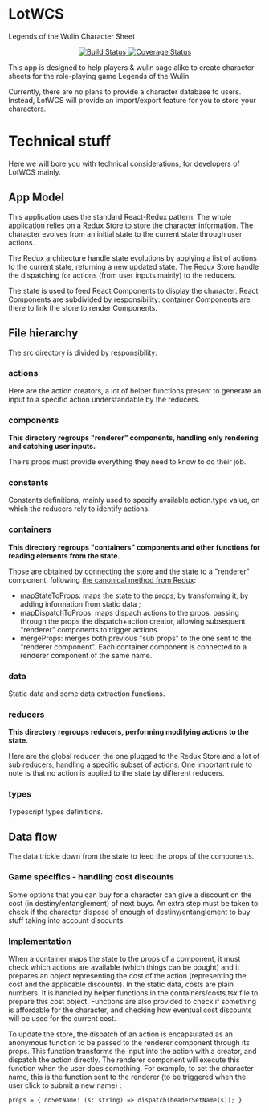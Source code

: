 # LotWCS
Legends of the Wulin Character Sheet

<p align="center">
    <a href="https://circleci.com/docs/1.0/status-badges/">
        <img src="https://circleci.com/gh/gentilboulet/LotWCS.svg?&style=shield"
             alt="Build Status">
    </a>
    <a href='https://coveralls.io/github/gentilboulet/LotWCS'>
        <img src='https://coveralls.io/repos/github/gentilboulet/LotWCS/badge.svg' 
             alt='Coverage Status' />
    </a>
</p>

This app is designed to help players & wulin sage alike to create character sheets for the role-playing game Legends of the Wulin.

Currently, there are no plans to provide a character database to users.
Instead, LotWCS will provide an import/export feature for you to store your characters.

# Technical stuff
Here we will bore you with technical considerations, for developers of LotWCS mainly.

## App Model
This application uses the standard React-Redux pattern.
The whole application relies on a Redux Store to store the character information.
The character evolves from an initial state to the current state through user actions.

The Redux architecture handle state evolutions by applying a list of actions to the current state, returning a new updated state.
The Redux Store handle the dispatching for actions (from user inputs mainly) to the reducers.

The state is used to feed React Components to display the character.
React Components are subdivided by responsibility: container Components are there to link the store to render Components.

## File hierarchy
The src directory is divided by responsibility:

### actions
Here are the action creators, a lot of helper functions present to generate an input to a specific action understandable by the reducers.

### components
__This directory regroups "renderer" components, handling only rendering and catching user inputs.__

Theirs props must provide everything they need to know to do their job.

### constants
Constants definitions, mainly used to specify available action.type value, on which the reducers rely to identify actions.

### containers
__This directory regroups "containers" components and other functions for reading elements from the state.__

Those are obtained by connecting the store and the state to a "renderer" component, following [the canonical method from Redux](https://github.com/reactjs/react-redux/blob/master/docs/api.md#connectmapstatetoprops-mapdispatchtoprops-mergeprops-options):
* mapStateToProps: maps the state to the props, by transforming it, by adding information from static data ;
* mapDispatchToProps: maps dispach actions to the props, passing through the props the dispatch+action creator, allowing subsequent "renderer" components to trigger actions.
* mergeProps: merges both previous "sub props" to the one sent to the "renderer component".
Each container component is connected to a renderer component of the same name.

### data
Static data and some data extraction functions.

### reducers
__This directory regroups reducers, performing modifying actions to the state.__

Here are the global reducer, the one plugged to the Redux Store and a lot of sub reducers, handling a specific subset of actions.
One important rule to note is that no action is applied to the state by different reducers.

### types
Typescript types definitions.

## Data flow
The data trickle down from the state to feed the props of the components.

### Game specifics - handling cost discounts

Some options that you can buy for a character can give a discount on the cost (in destiny/entanglement) of next buys.
An extra step must be taken to check if the character dispose of enough of destiny/entanglement to buy stuff taking into account discounts.

### Implementation

When a container maps the state to the props of a component, it must check which actions are available (which things can be bought) and it prepares an object representing the cost of the action (representing the cost and the applicable discounts).
In the static data, costs are plain numbers.
It is handled by helper functions in the containers/costs.tsx file to prepare this cost object.
Functions are also provided to check if something is affordable for the character, and checking how eventual cost discounts will be used for the current cost.

To update the store, the dispatch of an action is encapsulated as an anonymous function to be passed to the renderer component through its props.
This function transforms the input into the action with a creator, and dispatch the action directly.
The renderer component will execute this function when the user does something.
For example, to set the character name, this is the function sent to the renderer (to be triggered when the user click to submit a new name) :
```
props = { onSetName: (s: string) => dispatch(headerSetName(s)); }
```
